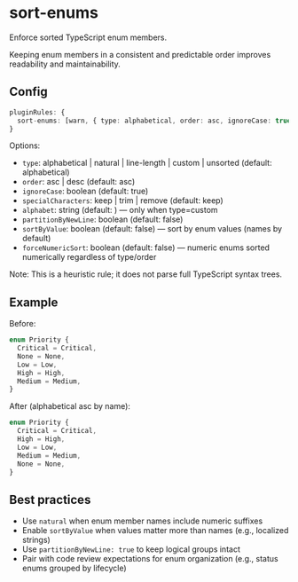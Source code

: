 # sort-enums

Enforce sorted TypeScript enum members.

Keeping enum members in a consistent and predictable order improves readability and maintainability.

## Config

```ts
pluginRules: {
  sort-enums: [warn, { type: alphabetical, order: asc, ignoreCase: true }],
}
```

Options:

- `type`: alphabetical | natural | line-length | custom | unsorted (default: alphabetical)
- `order`: asc | desc (default: asc)
- `ignoreCase`: boolean (default: true)
- `specialCharacters`: keep | trim | remove (default: keep)
- `alphabet`: string (default: ) — only when type=custom
- `partitionByNewLine`: boolean (default: false)
- `sortByValue`: boolean (default: false) — sort by enum values (names by default)
- `forceNumericSort`: boolean (default: false) — numeric enums sorted numerically regardless of type/order

Note: This is a heuristic rule; it does not parse full TypeScript syntax trees.

## Example

Before:

```ts
enum Priority {
  Critical = Critical,
  None = None,
  Low = Low,
  High = High,
  Medium = Medium,
}
```

After (alphabetical asc by name):

```ts
enum Priority {
  Critical = Critical,
  High = High,
  Low = Low,
  Medium = Medium,
  None = None,
}
```

## Best practices

- Use `natural` when enum member names include numeric suffixes
- Enable `sortByValue` when values matter more than names (e.g., localized strings)
- Use `partitionByNewLine: true` to keep logical groups intact
- Pair with code review expectations for enum organization (e.g., status enums grouped by lifecycle)
